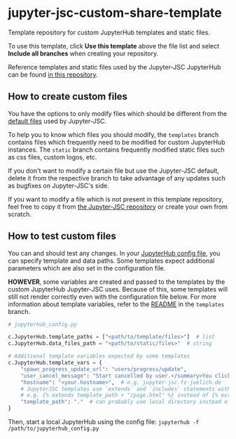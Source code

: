 # jupyter-jsc-custom-share-template
Template repository for custom JupyterHub templates and static files.

To use this template, click **Use this template** above the file list and select **Include all branches** when creating your repository.

Reference templates and static files used by the Jupyter-JSC JupyterHub can be found [in this repository](https://github.com/FZJ-JSC/jupyter-jsc-share).

## How to create custom files

You have the options to only modify files which should be different from the [default files](https://github.com/FZJ-JSC/jupyter-jsc-share/tree/main/jupyterhub) used by Jupyter-JSC. 

To help you to know which files you should modify, the `templates` branch contains files which frequently need to be modified for custom JupyterHub instances. The `static` branch contains frequently modified static files such as css files, custom logos, etc.

If you don't want to modify a certain file but use the Jupyter-JSC default, delete it from the respective branch to take advantage of any updates such as bugfixes on Jupyter-JSC's side.

If you want to modify a file which is not present in this template repository, feel free to copy it from [the Jupyter-JSC repository](https://github.com/FZJ-JSC/jupyter-jsc-share) or create your own from scratch.


## How to test custom files
You can and should test any changes. In your [JupyterHub config file](https://jupyterhub.readthedocs.io/en/stable/getting-started/config-basics.html), you can specify template and data paths. Some templates expect additional parameters which are also set in the configuration file. 

**HOWEVER**, some variables are created and passed to the templates by the custom JupyterHub Jupyter-JSC uses. Because of this, some templates will still not render correctly even with the configuration file below. For more information about template variables, refer to the [README](https://github.com/FZJ-JSC/jupyter-jsc-custom-share-template/blob/templates/README.md) in the `templates` branch.



```python
# jupyterhub_config.py

c.JupyterHub.template_paths = ["<path/to/template/files>"]  # list
c.JupyterHub.data_files_path = "<path/to/static/files>"  # string

# Additional template variables expected by some templates
c.JupyterHub.template_vars = {
    "spawn_progress_update_url": "users/progress/update",
    "user_cancel_message": "Start cancelled by user.</summary>You clicked the cancel button.</details>",
    "hostname": "<your.hostname>",  # e.g. jupyter-jsc.fz-juelich.de 
    # JupyterJSC templates use `extends` and `includes` statements with a modified path,
    # e.g. {% extends template_path + "/page.html" %} instead of {% extends "page.html" %}
    "template_path": "."  # can probably use local directory instead of a path for local JupyterHubs
}

```

Then, start a local JupyterHub using the config file: `jupyterhub -f /path/to/jupyterhub_config.py`
